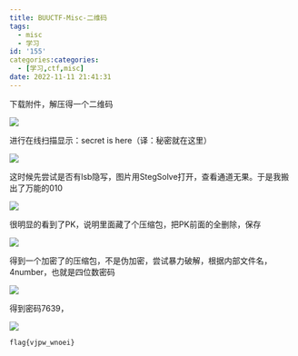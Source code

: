 ```yaml
---
title: BUUCTF-Misc-二维码
tags:
  - misc
  - 学习
id: '155'
categories:categories:
  - [学习,ctf,misc]
date: 2022-11-11 21:41:31
---
```


下载附件，解压得一个二维码

![](https://pic.niaoluo.top/%E7%BD%91%E7%AB%99%E8%B0%83%E7%94%A8/misc%E9%9C%80%E8%A6%81/BUUCTF-Misc-%E4%BA%8C%E7%BB%B4%E7%A0%81/QR_code.png)

进行在线扫描显示：secret is here（译：秘密就在这里）

![](https://pic.niaoluo.top/%E7%BD%91%E7%AB%99%E8%B0%83%E7%94%A8/misc%E9%9C%80%E8%A6%81/BUUCTF-Misc-%E4%BA%8C%E7%BB%B4%E7%A0%81/image-1-1024x697.png)

这时候先尝试是否有lsb隐写，图片用StegSolve打开，查看通道无果。于是我搬出了万能的010

![](https://pic.niaoluo.top/%E7%BD%91%E7%AB%99%E8%B0%83%E7%94%A8/misc%E9%9C%80%E8%A6%81/BUUCTF-Misc-%E4%BA%8C%E7%BB%B4%E7%A0%81/image-2-1024x736.png)

很明显的看到了PK，说明里面藏了个压缩包，把PK前面的全删除，保存

![](https://pic.niaoluo.top/%E7%BD%91%E7%AB%99%E8%B0%83%E7%94%A8/misc%E9%9C%80%E8%A6%81/BUUCTF-Misc-%E4%BA%8C%E7%BB%B4%E7%A0%81/image-3-1024x816.png)

得到一个加密了的压缩包，不是伪加密，尝试暴力破解，根据内部文件名，4number，也就是四位数密码

![](https://pic.niaoluo.top/%E7%BD%91%E7%AB%99%E8%B0%83%E7%94%A8/misc%E9%9C%80%E8%A6%81/BUUCTF-Misc-%E4%BA%8C%E7%BB%B4%E7%A0%81/image-4.png)

得到密码7639，

![](https://pic.niaoluo.top/%E7%BD%91%E7%AB%99%E8%B0%83%E7%94%A8/misc%E9%9C%80%E8%A6%81/BUUCTF-Misc-%E4%BA%8C%E7%BB%B4%E7%A0%81/image-5-1024x574.png)

```
flag{vjpw_wnoei}
```